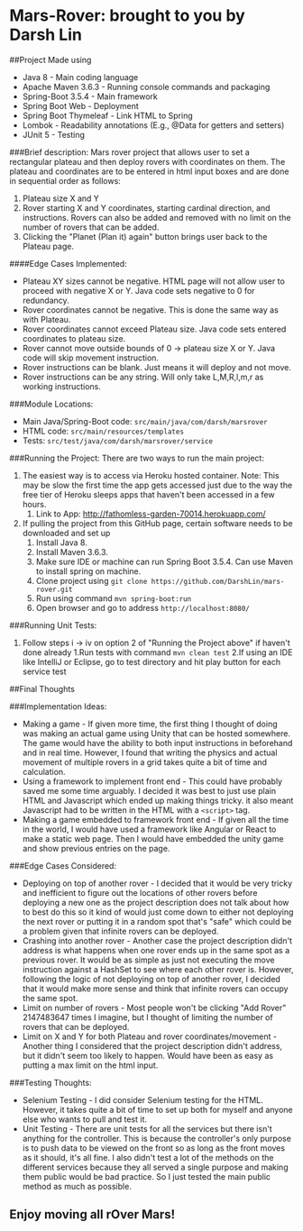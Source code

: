 # Mars-Rover: brought to you by Darsh Lin

##Project Made using
* Java 8 - Main coding language
* Apache Maven 3.6.3 - Running console commands and packaging
* Spring-Boot 3.5.4 - Main framework
* Spring Boot Web - Deployment
* Spring Boot Thymeleaf - Link HTML to Spring
* Lombok - Readability annotations (E.g., @Data for getters and setters)
* JUnit 5 - Testing

###Brief description:
Mars rover project that allows user to set a rectangular plateau and then deploy rovers with coordinates on them. 
The plateau and coordinates are to be entered in html input boxes and are done in sequential order as follows:
1. Plateau size X and Y
2. Rover starting X and Y coordinates, starting cardinal direction, and instructions. Rovers can also be added and removed with no limit on the number of rovers that can be added.
3. Clicking the "Planet (Plan it) again" button brings user back to the Plateau page.

####Edge Cases Implemented:
* Plateau XY sizes cannot be negative. HTML page will not allow user to proceed with negative X or Y. Java code sets negative to 0 for redundancy.
* Rover coordinates cannot be negative. This is done the same way as with Plateau.
* Rover coordinates cannot exceed Plateau size. Java code sets entered coordinates to plateau size.
* Rover cannot move outside bounds of 0 -> plateau size X or Y. Java code will skip movement instruction.
* Rover instructions can be blank. Just means it will deploy and not move.
* Rover instructions can be any string. Will only take L,M,R,l,m,r as working instructions.

###Module Locations:
* Main Java/Spring-Boot code: `src/main/java/com/darsh/marsrover`
* HTML code: `src/main/resources/templates`
* Tests: `src/test/java/com/darsh/marsrover/service`

###Running the Project:
There are two ways to run the main project:
1. The easiest way is to access via Heroku hosted container. Note: This may be slow the first time the app gets accessed just due to the way the free tier of Heroku sleeps apps that haven't been accessed in a few hours.
    1. Link to App: http://fathomless-garden-70014.herokuapp.com/
2. If pulling the project from this GitHub page, certain software needs to be downloaded and set up
    1. Install Java 8. 
    2. Install Maven 3.6.3.
    3. Make sure IDE or machine can run Spring Boot 3.5.4. Can use Maven to install spring on machine.
    4. Clone project using `git clone https://github.com/DarshLin/mars-rover.git`
    5. Run using command `mvn spring-boot:run`
    6. Open browser and go to address `http://localhost:8080/`
   
###Running Unit Tests:
1. Follow steps i -> iv on option 2 of "Running the Project above" if haven't done already
   1.Run tests with command `mvn clean test`
   2.If using an IDE like IntelliJ or Eclipse, go to test directory and hit play button for each service test
   
##Final Thoughts

###Implementation Ideas:
* Making a game - If given more time, the first thing I thought of doing was making an actual game using Unity that can be hosted somewhere. The game would have the ability to both input instructions in beforehand and in real time. However, I found that writing the physics and actual movement of multiple rovers in a grid takes quite a bit of time and calculation.
* Using a framework to implement front end -  This could have probably saved me some time arguably. I decided it was best to just use plain HTML and Javascript which ended up making things tricky. it also meant Javascript had to be written in the HTML with a `<script>` tag.
* Making a game embedded to framework front end - If given all the time in the world, I would have used a framework like Angular or React to make a static web page. Then I would have embedded the unity game and show previous entries on the page.

###Edge Cases Considered:
* Deploying on top of another rover - I decided that it would be very tricky and inefficient to figure out the locations of other rovers before deploying a new one as the project description does not talk about how to best do this so it kind of would just come down to either not deploying the next rover or putting it in a random spot that's "safe" which could be a problem given that infinite rovers can be deployed.
* Crashing into another rover - Another case the project description didn't address is what happens when one rover ends up in the same spot as a previous rover. It would be as simple as just not executing the move instruction against a HashSet to see where each other rover is. However, following the logic of not deploying on top of another rover, I decided that it would make more sense and think that infinite rovers can occupy the same spot.
* Limit on number of rovers - Most people won't be clicking "Add Rover"  2147483647 times I imagine, but I thought of limiting the number of rovers that can be deployed.
* Limit on X and Y for both Plateau and rover coordinates/movement - Another thing I considered that the project description didn't address, but it didn't seem too likely to happen. Would have been as easy as putting a max limit on the html input.

###Testing Thoughts:
* Selenium Testing - I did consider Selenium testing for the HTML. However, it takes quite a bit of time to set up both for myself and anyone else who wants to pull and test it.
* Unit Testing - There are unit tests for all the services but there isn't anything for the controller. This is because the controller's only purpose is to push data to be viewed on the front so as long as the front moves as it should, it's all fine.
I also didn't test a lot of the methods on the different services because they all served a single purpose and making them public would be bad practice. So I just tested the main public method as much as possible.
  
## Enjoy moving all rOver Mars!
